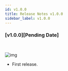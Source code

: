 ```yaml
---
id: v1.0.0
title: Release Notes v1.0.0
sidebar_label: v1.0.0
---
```


### [v1.0.0][Pending Date]

<br/>

![img](https://img.shields.io/badge/-FEATURE-%230F9D58?style=for-the-badge)

- First release.
